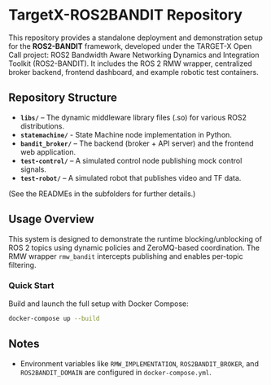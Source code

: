 # TargetX-ROS2BANDIT Repository

This repository provides a standalone deployment and demonstration setup for the **ROS2-BANDIT** framework, developed under the TARGET-X Open Call project: ROS2 Bandwidth Aware Networking Dynamics and Integration Toolkit (ROS2-BANDIT). It includes the ROS 2 RMW wrapper, centralized broker backend, frontend dashboard, and example robotic test containers.

## Repository Structure

- **`libs/`** – The dynamic middleware library files (.so) for various ROS2 distributions.
- **`statemachine/`** - State Machine node implementation in Python.
- **`bandit_broker/`** – The backend (broker + API server) and the frontend web application.
- **`test-control/`** – A simulated control node publishing mock control signals.
- **`test-robot/`** – A simulated robot that publishes video and TF data.

(See the READMEs in the subfolders for further details.)

## Usage Overview

This system is designed to demonstrate the runtime blocking/unblocking of ROS 2 topics using dynamic policies and ZeroMQ-based coordination. The RMW wrapper `rmw_bandit` intercepts publishing and enables per-topic filtering.

### Quick Start

Build and launch the full setup with Docker Compose:

```bash
docker-compose up --build
```

## Notes

- Environment variables like `RMW_IMPLEMENTATION`, `ROS2BANDIT_BROKER`, and `ROS2BANDIT_DOMAIN` are configured in `docker-compose.yml`.